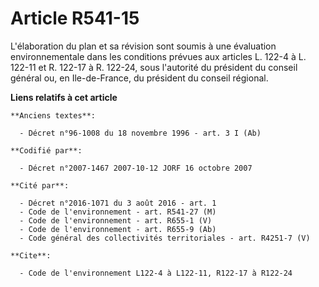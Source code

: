 # Article R541-15

L'élaboration du plan et sa révision sont soumis à une évaluation environnementale dans les conditions prévues aux articles
L. 122-4 à L. 122-11 et R. 122-17 à R. 122-24, sous l'autorité du président du conseil général ou, en Ile-de-France, du
président du conseil régional.

**Liens relatifs à cet article**

	**Anciens textes**:

	  - Décret n°96-1008 du 18 novembre 1996 - art. 3 I (Ab)

	**Codifié par**:

	  - Décret n°2007-1467 2007-10-12 JORF 16 octobre 2007

	**Cité par**:

	  - Décret n°2016-1071 du 3 août 2016 - art. 1
	  - Code de l'environnement - art. R541-27 (M)
	  - Code de l'environnement - art. R655-1 (V)
	  - Code de l'environnement - art. R655-9 (Ab)
	  - Code général des collectivités territoriales - art. R4251-7 (V)

	**Cite**:

	  - Code de l'environnement L122-4 à L122-11, R122-17 à R122-24

